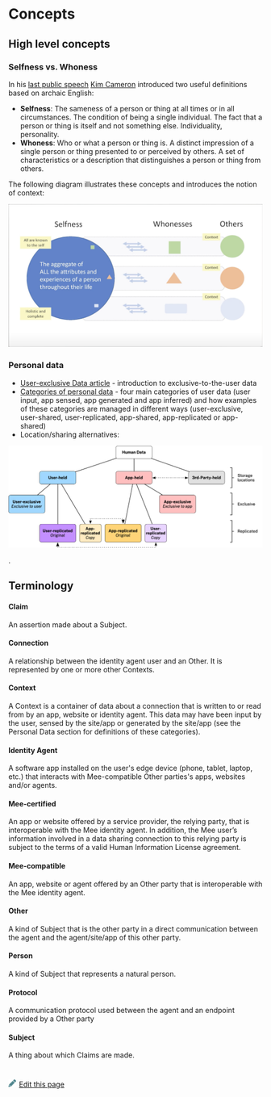 # Concepts

## High level concepts

### Selfness vs. Whoness

In his [last public speech](https://www.youtube.com/watch?v=9DExNTY3QAk) [Kim Cameron](https://en.wikipedia.org/wiki/Kim_Cameron_(computer_scientist)) introduced two useful definitions based on archaic English:

- **Selfness**: The sameness of a person or thing at all times or in all circumstances. The condition of being a single individual. The fact that a person or thing is itself and not something else. Individuality, personality. 
- **Whoness**: Who or what a person or thing is. A distinct impression of a single person or thing presented to or perceived by others. A set of characteristics or a description that distinguishes a person or thing from others. 

The following diagram illustrates these concepts and introduces the notion of context:

 <img src="./images/selfness-and-whoness-larger.png" alt="selfness-and-whoness" style="zoom:50%;" />

### Personal data

* [User-exclusive Data article](https://medium.com/meefound/exclusive-self-ownership-9917cb6bdd8c) - introduction to exclusive-to-the-user data
* [Categories of personal data](https://docs.google.com/spreadsheets/d/11F-V793seAon7xqFX2HEqeFhHvxttEUMkKSOrbM0ptc/edit#gid=477806070) - four main categories of user data (user input, app sensed, app generated and app inferred) and how examples of these categories are managed in different ways (user-exclusive, user-shared, user-replicated, app-shared, app-replicated or app-shared)
* Location/sharing alternatives: 

![F5_locations_exclusive_and_replicated](./images/F5_locations_exclusive_and_replicated.png)

.

## Terminology

#### Claim

An assertion made about a Subject. 

#### Connection

A relationship between the identity agent user and an Other. It is represented by one or more other Contexts.

#### Context

A Context is a container of data about a connection that is written to or read from by an app, website or identity agent. This data may have been input by the user, sensed by the site/app or generated by the site/app (see the Personal Data section for definitions of these categories). 

#### Identity Agent

A software app installed on the user's edge device (phone, tablet, laptop, etc.) that interacts with Mee-compatible Other parties's apps, websites and/or agents.

#### Mee-certified

An app or website offered by a service provider, the relying party, that is interoperable with the Mee identity agent. In addition, the Mee user’s information involved in a data sharing connection to this relying party is subject to the terms of a valid Human Information License agreement.

#### Mee-compatible

An app, website or agent offered by an Other party that is interoperable with the Mee identity agent.

#### Other

A kind of Subject that is the other party in a direct communication between the agent and the agent/site/app of this other party.

#### Person

A kind of Subject that represents a natural person.

#### Protocol

A communication protocol used between the agent and an endpoint provided by a Other party

#### Subject

A thing about which Claims are made.


#
[<p><img src="images/edit.svg" style="width: 15px;margin-right: 6px;text-color: #4F868E;" alt="Edit Page" />Edit this page</p>](https://github.com/MeeProject/docs/edit/develop/src/Concepts.md)
